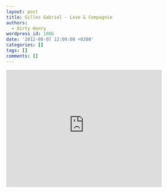 ```yaml
---
layout: post
title: Gilles Gabriel - Love & Compagnie
authors:
  - Dirty Henry
wordpress_id: 1086
date: '2012-08-07 12:00:00 +0200'
categories: []
tags: []
comments: []
---
```

<iframe width="420" height="315" src="http://www.youtube.com/embed/aHsacGQeS_0" frameborder="0" allowfullscreen></iframe>

